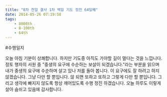 ```yaml
---
title: "8차 천일 결사 1차 백일 기도 정진 64일째"
date: 2014-05-26 07:19:58
tags:
    - 8000th
    - 8-100th
    - 64th
---
```


#수행일지

오늘 아침 기분이 상쾌합니다. 하지만 기도중 아직도 가야할 길이 멀다는 것을 느낍니다. 정토 행자의 서원 중 "중생의 요구에 수순하는 보살이 되겠습니다."라는 부분을 읽으며 내가 중생의 요구에 수순하며 살고 있나 저를 돌아 봅니다. 이 요구에도 잘 하려고 하지 않겠습니다. 그냥 다만 할 뿐입니다. 않 되면 또하고 또하고 그렇게 다만 할 뿐입니다. 그리고 생각에 빠지지 않도록 항상 깨어있도록 수행 정진 하겠습니다. 오늘 하루도 이렇게 살아 숨쉬고 있음에 감사합니다.
